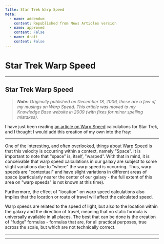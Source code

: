 ```yaml
---
Title: Star Trek Warp Speed
meta:
  - name: addendum
    content: Republished from News Articles version
  - name: approved
    content: False
  - name: draft
    content: False
---
```

# Star Trek Warp Speed

---
## Star Trek Warp Speed


> ***Note:** Originally published on December 18, 2006, these are a few of my musings on Warp Speed. This article was moved to my Knowledge Base website in 2009 (with fixes for minor spelling mistakes).*



I have just been reading [an article on Warp Speed](http://www.trekplace.com/article12.html) calculations for Star Trek, and I thought I would add this creation of my own into the fray:






* * *






One of the interesting, and often overlooked, things about Warp Speed is that this velocity is occurring within a context, namely "Space". It is important to note that "space" is, itself, "warped". With that in mind, it is conceivable that warp speed calculations in our galaxy are subject to some slight variations due to "where" the warp speed is occurring. Thus, warp speeds are "contextual" and have slight variations in different areas of space (particularly nearer the center of our galaxy - the full extent of this area on "warp speeds" is not known at this time).



Furthermore, the effect of "location" on warp speed calculations also implies that the location or route of travel will affect the calculated speed.



Warp speeds are related to the speed of light, but also to the location within the galaxy and the direction of travel, meaning that no static formula is universally available in all places. The best that can be done is the creation of "fudge" formulas - formulas that are, for all practical purposes, true across the scale, but which are not technically correct.






* * *




---
